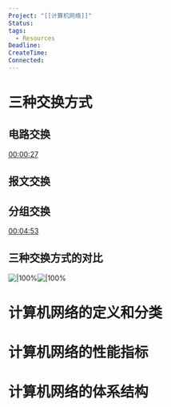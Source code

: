```yaml
---
Project: "[[计算机网络]]"
Status: 
tags:
  - Resources
Deadline: 
CreateTime: 
Connected:
---
```


# 三种交换方式
## 电路交换
[00:00:27](ziyunote://play?path=https%3A%2F%2Fwww.bilibili.com%2Fvideo%2FBV1c4411d7jb%3Fp%3D3%26vd_source%3D8b450300cfa6415cb0312754cf65ba30&time=00:00:27)
## 报文交换

## 分组交换
[00:04:53](ziyunote://play?path=https%3A%2F%2Fwww.bilibili.com%2Fvideo%2FBV1c4411d7jb%3Fp%3D3%26vd_source%3D8b450300cfa6415cb0312754cf65ba30&time=00:04:53)

## 三种交换方式的对比
![|100%](ziyunote-20240617_163908.jpg)![|100%](ziyunote-20240617_163908.jpg)
# 计算机网络的定义和分类
# 计算机网络的性能指标
# 计算机网络的体系结构
